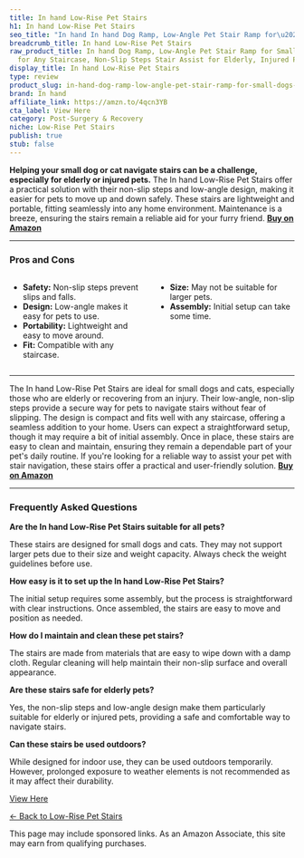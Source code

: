 ```yaml
---
title: In hand Low-Rise Pet Stairs
h1: In hand Low-Rise Pet Stairs
seo_title: "In hand In hand Dog Ramp, Low-Angle Pet Stair Ramp for\u2026"
breadcrumb_title: In hand Low-Rise Pet Stairs
raw_product_title: In hand Dog Ramp, Low-Angle Pet Stair Ramp for Small Dogs & Cats
  for Any Staircase, Non-Slip Steps Stair Assist for Elderly, Injured Pets, 2 Packs
display_title: In hand Low-Rise Pet Stairs
type: review
product_slug: in-hand-dog-ramp-low-angle-pet-stair-ramp-for-small-dogs-cats-for-any-s-578c848e
brand: In hand
affiliate_link: https://amzn.to/4qcn3YB
cta_label: View Here
category: Post-Surgery & Recovery
niche: Low-Rise Pet Stairs
publish: true
stub: false
---
```


<div id="intro" class="full-width">
  <p><strong>Helping your small dog or cat navigate stairs can be a challenge, especially for elderly or injured pets.</strong> The In hand Low-Rise Pet Stairs offer a practical solution with their non-slip steps and low-angle design, making it easier for pets to move up and down safely. These stairs are lightweight and portable, fitting seamlessly into any home environment. Maintenance is a breeze, ensuring the stairs remain a reliable aid for your furry friend. <a href="https://amzn.to/4qcn3YB" rel="nofollow sponsored noopener" target="_blank"><strong>Buy on Amazon</strong></a></p>
</div>

<hr />
<h3 id="pros-cons">Pros and Cons</h3>
<div class="pc-grid" style="display:grid;grid-template-columns:1fr 1fr;gap:16px;">
  <ul>
    <li><strong>Safety:</strong> Non-slip steps prevent slips and falls.</li>
    <li><strong>Design:</strong> Low-angle makes it easy for pets to use.</li>
    <li><strong>Portability:</strong> Lightweight and easy to move around.</li>
    <li><strong>Fit:</strong> Compatible with any staircase.</li>
  </ul>
  <ul>
    <li><strong>Size:</strong> May not be suitable for larger pets.</li>
    <li><strong>Assembly:</strong> Initial setup can take some time.</li>
  </ul>
</div>
<hr />

<div class="full-width">
  <p>The In hand Low-Rise Pet Stairs are ideal for small dogs and cats, especially those who are elderly or recovering from an injury. Their low-angle, non-slip steps provide a secure way for pets to navigate stairs without fear of slipping. The design is compact and fits well with any staircase, offering a seamless addition to your home. Users can expect a straightforward setup, though it may require a bit of initial assembly. Once in place, these stairs are easy to clean and maintain, ensuring they remain a dependable part of your pet's daily routine. If you're looking for a reliable way to assist your pet with stair navigation, these stairs offer a practical and user-friendly solution. <a href="https://amzn.to/4qcn3YB" rel="nofollow sponsored noopener" target="_blank"><strong>Buy on Amazon</strong></a></p>
</div>

<hr />
<h3 id="faqs">Frequently Asked Questions</h3>

<p><strong>Are the In hand Low-Rise Pet Stairs suitable for all pets?</strong></p>
<p>These stairs are designed for small dogs and cats. They may not support larger pets due to their size and weight capacity. Always check the weight guidelines before use.</p>

<p><strong>How easy is it to set up the In hand Low-Rise Pet Stairs?</strong></p>
<p>The initial setup requires some assembly, but the process is straightforward with clear instructions. Once assembled, the stairs are easy to move and position as needed.</p>

<p><strong>How do I maintain and clean these pet stairs?</strong></p>
<p>The stairs are made from materials that are easy to wipe down with a damp cloth. Regular cleaning will help maintain their non-slip surface and overall appearance.</p>

<p><strong>Are these stairs safe for elderly pets?</strong></p>
<p>Yes, the non-slip steps and low-angle design make them particularly suitable for elderly or injured pets, providing a safe and comfortable way to navigate stairs.</p>

<p><strong>Can these stairs be used outdoors?</strong></p>
<p>While designed for indoor use, they can be used outdoors temporarily. However, prolonged exposure to weather elements is not recommended as it may affect their durability.</p>
<p><a class="btn" href="https://amzn.to/4qcn3YB" target="_blank" rel="nofollow sponsored noopener">View Here</a></p>
<p><a href="/roundups/post-surgery-recovery/low-rise-pet-stairs/">← Back to Low-Rise Pet Stairs</a></p>
<aside class="disclosure">This page may include sponsored links. As an Amazon Associate, this site may earn from qualifying purchases.</aside>
